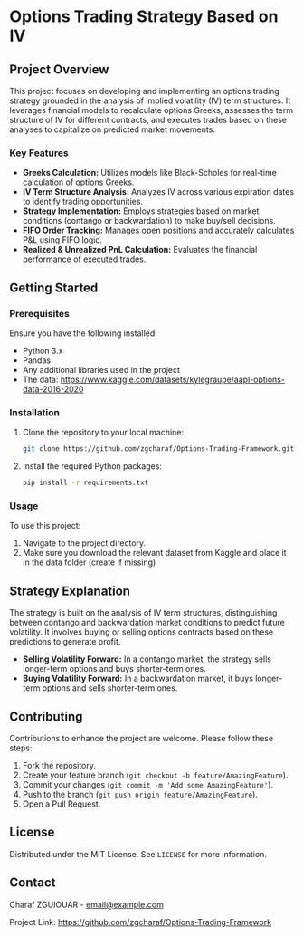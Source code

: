 # Options Trading Strategy Based on IV

## Project Overview

This project focuses on developing and implementing an options trading strategy grounded in the analysis of implied volatility (IV) term structures. It leverages financial models to recalculate options Greeks, assesses the term structure of IV for different contracts, and executes trades based on these analyses to capitalize on predicted market movements.

### Key Features

- **Greeks Calculation:** Utilizes models like Black-Scholes for real-time calculation of options Greeks.
- **IV Term Structure Analysis:** Analyzes IV across various expiration dates to identify trading opportunities.
- **Strategy Implementation:** Employs strategies based on market conditions (contango or backwardation) to make buy/sell decisions.
- **FIFO Order Tracking:** Manages open positions and accurately calculates P&L using FIFO logic.
- **Realized & Unrealized PnL Calculation:** Evaluates the financial performance of executed trades.

## Getting Started

### Prerequisites

Ensure you have the following installed:
- Python 3.x
- Pandas
- Any additional libraries used in the project
- The data: https://www.kaggle.com/datasets/kylegraupe/aapl-options-data-2016-2020

### Installation

1. Clone the repository to your local machine:
   ```sh
   git clone https://github.com/zgcharaf/Options-Trading-Framework.git
   ```
2. Install the required Python packages:
   ```sh
   pip install -r requirements.txt
   ```

### Usage

To use this project:
1. Navigate to the project directory.
2. Make sure you download the relevant dataset from Kaggle and place it in the data folder (create if missing)

## Strategy Explanation

The strategy is built on the analysis of IV term structures, distinguishing between contango and backwardation market conditions to predict future volatility. It involves buying or selling options contracts based on these predictions to generate profit.

- **Selling Volatility Forward:** In a contango market, the strategy sells longer-term options and buys shorter-term ones.
- **Buying Volatility Forward:** In a backwardation market, it buys longer-term options and sells shorter-term ones.

## Contributing

Contributions to enhance the project are welcome. Please follow these steps:

1. Fork the repository.
2. Create your feature branch (`git checkout -b feature/AmazingFeature`).
3. Commit your changes (`git commit -m 'Add some AmazingFeature'`).
4. Push to the branch (`git push origin feature/AmazingFeature`).
5. Open a Pull Request.

## License

Distributed under the MIT License. See `LICENSE` for more information.

## Contact

Charaf ZGUIOUAR - email@example.com

Project Link: https://github.com/zgcharaf/Options-Trading-Framework

